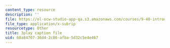 ```yaml
---
content_type: resource
description: ''
file: https://ol-ocw-studio-app-qa.s3.amazonaws.com/courses/9-40-introduction-to-neural-computation-spring-2018/60a8470736d42c86afba5d32c5e4e467_smHwRzk81b0.srt
file_type: application/x-subrip
resourcetype: Other
title: 3play caption file
uid: 60a84707-36d4-2c86-afba-5d32c5e4e467
---
```

